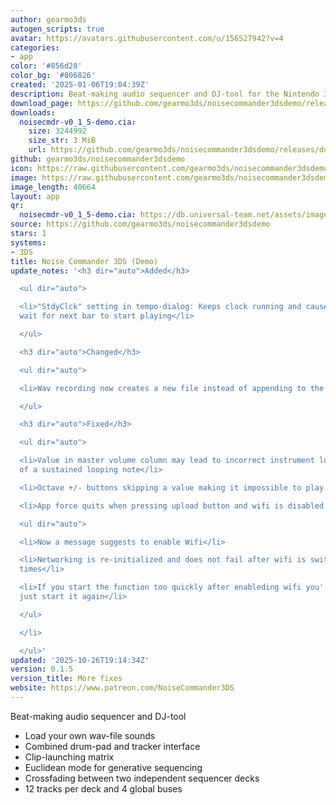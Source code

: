 ```yaml
---
author: gearmo3ds
autogen_scripts: true
avatar: https://avatars.githubusercontent.com/u/156527942?v=4
categories:
- app
color: '#856d28'
color_bg: '#806826'
created: '2025-01-06T19:04:39Z'
description: Beat-making audio sequencer and DJ-tool for the Nintendo 3DS
download_page: https://github.com/gearmo3ds/noisecommander3dsdemo/releases
downloads:
  noisecmdr-v0_1_5-demo.cia:
    size: 3244992
    size_str: 3 MiB
    url: https://github.com/gearmo3ds/noisecommander3dsdemo/releases/download/0.1.5/noisecmdr-v0_1_5-demo.cia
github: gearmo3ds/noisecommander3dsdemo
icon: https://raw.githubusercontent.com/gearmo3ds/noisecommander3dsdemo/master/icon.png
image: https://raw.githubusercontent.com/gearmo3ds/noisecommander3dsdemo/master/banner.png
image_length: 40664
layout: app
qr:
  noisecmdr-v0_1_5-demo.cia: https://db.universal-team.net/assets/images/qr/noisecmdr-v0_1_5-demo-cia.png
source: https://github.com/gearmo3ds/noisecommander3dsdemo
stars: 1
systems:
- 3DS
title: Noise Commander 3DS (Demo)
update_notes: '<h3 dir="auto">Added</h3>

  <ul dir="auto">

  <li>"StdyClck" setting in tempo-dialog: Keeps clock running and causes START to
  wait for next bar to start playing</li>

  </ul>

  <h3 dir="auto">Changed</h3>

  <ul dir="auto">

  <li>Wav recording now creates a new file instead of appending to the previous</li>

  </ul>

  <h3 dir="auto">Fixed</h3>

  <ul dir="auto">

  <li>Value in master volume column may lead to incorrect instrument look-up and stopping
  of a sustained looping note</li>

  <li>Octave +/- buttons skipping a value making it impossible to play the -1 octave</li>

  <li>App force quits when pressing upload button and wifi is disabled

  <ul dir="auto">

  <li>Now a message suggests to enable Wifi</li>

  <li>Networking is re-initialized and does not fail after wifi is switched multiple
  times</li>

  <li>If you start the function too quickly after enableding wifi you''ll see errors,
  just start it again</li>

  </ul>

  </li>

  </ul>'
updated: '2025-10-26T19:14:34Z'
version: 0.1.5
version_title: More fixes
website: https://www.patreon.com/NoiseCommander3DS
---
```

Beat-making audio sequencer and DJ-tool

- Load your own wav-file sounds
- Combined drum-pad and tracker interface
- Clip-launching matrix
- Euclidean mode for generative sequencing
- Crossfading between two independent sequencer decks
- 12 tracks per deck and 4 global buses
